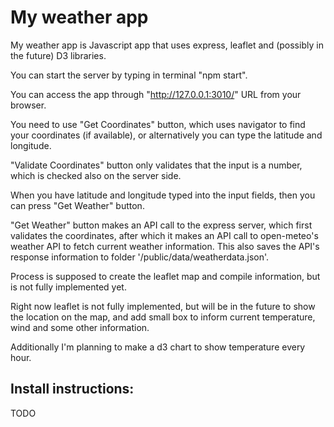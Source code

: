 # My weather app

My weather app is Javascript app that uses express, leaflet and (possibly in the future) D3 libraries.

You can start the server by typing in terminal "npm start".

You can access the app through "http://127.0.0.1:3010/" URL from your browser.

You need to use "Get Coordinates" button, which uses navigator to find your coordinates (if available), or alternatively you can type the latitude and longitude.

"Validate Coordinates" button only validates that the input is a number, which is checked also on the server side.

When you have latitude and longitude typed into the input fields, then you can press "Get Weather" button.

"Get Weather" button makes an API call to the express server, which first validates the coordinates, after which it makes an API call to open-meteo's weather API to fetch current weather information. This also saves the API's response information to folder '/public/data/weatherdata.json'.

Process is supposed to create the leaflet map and compile information, but is not fully implemented yet.

Right now leaflet is not fully implemented, but will be in the future to show the location on the map, and add small box to inform current temperature, wind and some other information.

Additionally I'm planning to make a d3 chart to show temperature every hour.

## Install instructions:

TODO
